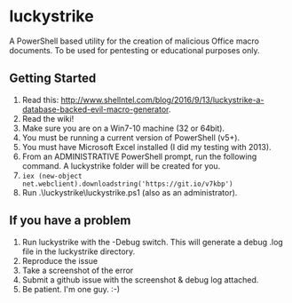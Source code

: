 # luckystrike
A PowerShell based utility for the creation of malicious Office macro documents. To be used for pentesting or educational purposes only.

## Getting Started

1. Read this: http://www.shellntel.com/blog/2016/9/13/luckystrike-a-database-backed-evil-macro-generator.
1. Read the wiki!
2. Make sure you are on a Win7-10 machine (32 or 64bit).
3. You must be running a current version of PowerShell (v5+).
4. You must have Microsoft Excel installed (I did my testing with 2013).
5. From an ADMINISTRATIVE PowerShell prompt, run the following command. A luckystrike folder will be created for you.
  1. `iex (new-object net.webclient).downloadstring('https://git.io/v7kbp')`
6. Run .\luckystrike\luckystrike.ps1 (also as an administrator).

## If you have a problem

1. Run luckystrike with the -Debug switch. This will generate a debug .log file in the luckystrike directory.
1. Reproduce the issue
1. Take a screenshot of the error
1. Submit a github issue with the screenshot & debug log attached.
1. Be patient. I'm one guy. :-)
